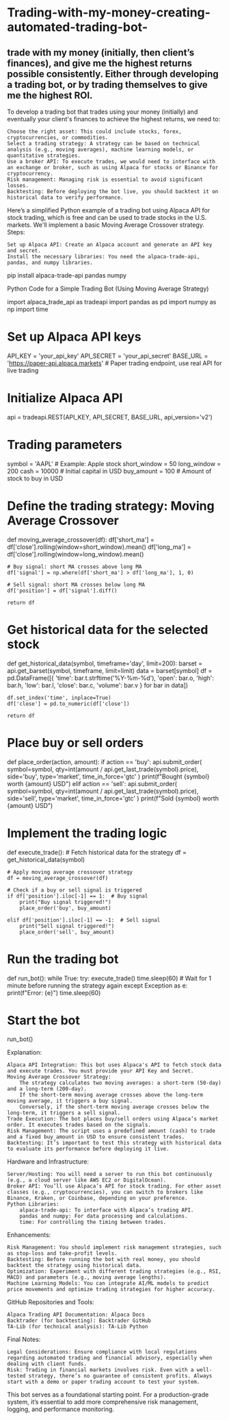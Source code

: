 # Trading-with-my-money-creating-automated-trading-bot-
trade with my money (initially, then client’s finances), and give me the highest returns possible consistently. Either through developing a trading bot, or by trading themselves to give me the highest ROI.
--
To develop a trading bot that trades using your money (initially) and eventually your client's finances to achieve the highest returns, we need to:

    Choose the right asset: This could include stocks, forex, cryptocurrencies, or commodities.
    Select a trading strategy: A strategy can be based on technical analysis (e.g., moving averages), machine learning models, or quantitative strategies.
    Use a broker API: To execute trades, we would need to interface with an exchange or broker, such as using Alpaca for stocks or Binance for cryptocurrency.
    Risk management: Managing risk is essential to avoid significant losses.
    Backtesting: Before deploying the bot live, you should backtest it on historical data to verify performance.

Here’s a simplified Python example of a trading bot using Alpaca API for stock trading, which is free and can be used to trade stocks in the U.S. markets. We'll implement a basic Moving Average Crossover strategy.
Steps:

    Set up Alpaca API: Create an Alpaca account and generate an API key and secret.
    Install the necessary libraries: You need the alpaca-trade-api, pandas, and numpy libraries.

pip install alpaca-trade-api pandas numpy

Python Code for a Simple Trading Bot (Using Moving Average Strategy)

import alpaca_trade_api as tradeapi
import pandas as pd
import numpy as np
import time

# Set up Alpaca API keys
API_KEY = 'your_api_key'
API_SECRET = 'your_api_secret'
BASE_URL = 'https://paper-api.alpaca.markets'  # Paper trading endpoint, use real API for live trading

# Initialize Alpaca API
api = tradeapi.REST(API_KEY, API_SECRET, BASE_URL, api_version='v2')

# Trading parameters
symbol = 'AAPL'  # Example: Apple stock
short_window = 50
long_window = 200
cash = 10000  # Initial capital in USD
buy_amount = 100  # Amount of stock to buy in USD

# Define the trading strategy: Moving Average Crossover
def moving_average_crossover(df):
    df['short_ma'] = df['close'].rolling(window=short_window).mean()
    df['long_ma'] = df['close'].rolling(window=long_window).mean()
    
    # Buy signal: short MA crosses above long MA
    df['signal'] = np.where(df['short_ma'] > df['long_ma'], 1, 0)
    
    # Sell signal: short MA crosses below long MA
    df['position'] = df['signal'].diff()
    
    return df

# Get historical data for the selected stock
def get_historical_data(symbol, timeframe='day', limit=200):
    barset = api.get_barset(symbol, timeframe, limit=limit)
    data = barset[symbol]
    df = pd.DataFrame([{
        'time': bar.t.strftime('%Y-%m-%d'),
        'open': bar.o,
        'high': bar.h,
        'low': bar.l,
        'close': bar.c,
        'volume': bar.v
    } for bar in data])
    
    df.set_index('time', inplace=True)
    df['close'] = pd.to_numeric(df['close'])
    
    return df

# Place buy or sell orders
def place_order(action, amount):
    if action == 'buy':
        api.submit_order(
            symbol=symbol,
            qty=int(amount / api.get_last_trade(symbol).price),
            side='buy',
            type='market',
            time_in_force='gtc'
        )
        print(f"Bought {symbol} worth {amount} USD")
    elif action == 'sell':
        api.submit_order(
            symbol=symbol,
            qty=int(amount / api.get_last_trade(symbol).price),
            side='sell',
            type='market',
            time_in_force='gtc'
        )
        print(f"Sold {symbol} worth {amount} USD")

# Implement the trading logic
def execute_trade():
    # Fetch historical data for the strategy
    df = get_historical_data(symbol)
    
    # Apply moving average crossover strategy
    df = moving_average_crossover(df)
    
    # Check if a buy or sell signal is triggered
    if df['position'].iloc[-1] == 1:  # Buy signal
        print("Buy signal triggered!")
        place_order('buy', buy_amount)
    
    elif df['position'].iloc[-1] == -1:  # Sell signal
        print("Sell signal triggered!")
        place_order('sell', buy_amount)

# Run the trading bot
def run_bot():
    while True:
        try:
            execute_trade()
            time.sleep(60)  # Wait for 1 minute before running the strategy again
        except Exception as e:
            print(f"Error: {e}")
            time.sleep(60)

# Start the bot
run_bot()

Explanation:

    Alpaca API Integration: This bot uses Alpaca's API to fetch stock data and execute trades. You must provide your API Key and Secret.
    Moving Average Crossover Strategy:
        The strategy calculates two moving averages: a short-term (50-day) and a long-term (200-day).
        If the short-term moving average crosses above the long-term moving average, it triggers a buy signal.
        Conversely, if the short-term moving average crosses below the long-term, it triggers a sell signal.
    Trade Execution: The bot places buy/sell orders using Alpaca’s market order. It executes trades based on the signals.
    Risk Management: The script uses a predefined amount (cash) to trade and a fixed buy_amount in USD to ensure consistent trades.
    Backtesting: It’s important to test this strategy with historical data to evaluate its performance before deploying it live.

Hardware and Infrastructure:

    Server/Hosting: You will need a server to run this bot continuously (e.g., a cloud server like AWS EC2 or DigitalOcean).
    Broker API: You’ll use Alpaca’s API for stock trading. For other asset classes (e.g., cryptocurrencies), you can switch to brokers like Binance, Kraken, or Coinbase, depending on your preference.
    Python Libraries:
        alpaca-trade-api: To interface with Alpaca’s trading API.
        pandas and numpy: For data processing and calculations.
        time: For controlling the timing between trades.

Enhancements:

    Risk Management: You should implement risk management strategies, such as stop-loss and take-profit levels.
    Backtesting: Before running the bot with real money, you should backtest the strategy using historical data.
    Optimization: Experiment with different trading strategies (e.g., RSI, MACD) and parameters (e.g., moving average lengths).
    Machine Learning Models: You can integrate AI/ML models to predict price movements and optimize trading strategies for higher accuracy.

GitHub Repositories and Tools:

    Alpaca Trading API Documentation: Alpaca Docs
    Backtrader (for backtesting): Backtrader GitHub
    TA-Lib (for technical analysis): TA-Lib Python

Final Notes:

    Legal Considerations: Ensure compliance with local regulations regarding automated trading and financial advisory, especially when dealing with client funds.
    Risk: Trading in financial markets involves risk. Even with a well-tested strategy, there’s no guarantee of consistent profits. Always start with a demo or paper trading account to test your system.

This bot serves as a foundational starting point. For a production-grade system, it’s essential to add more comprehensive risk management, logging, and performance monitoring.

